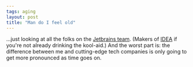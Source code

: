 ```yaml
---
tags: aging
layout: post
title: "Man do I feel old"
---
```




...just looking at all the folks on the <a href="http://www.intellij.com/about/team">Jetbrains team</a>. (Makers of <a href="http://www.intellij.com/idea">IDEA</a> if you're not already drinking the kool-aid.) And the worst part is: the difference between me and cutting-edge tech companies is only going to get more pronounced as time goes on.


